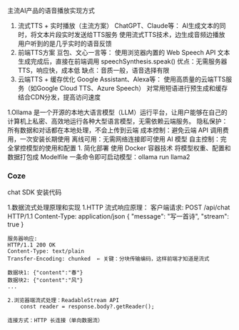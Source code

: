 主流AI产品的语音播放实现方式
1. 流式TTS + 实时播放（主流方案）
    ChatGPT、Claude等：
    AI生成文本的同时，将文本片段实时发送给TTS服务
    使用流式TTS技术，边生成音频边播放
    用户听到的是几乎实时的语音反馈
2. 前端TTS方案
    豆包、文心一言等：
    使用浏览器内置的 Web Speech API
    文本生成完成后，直接在前端调用 speechSynthesis.speak()
    优点：无需服务器TTS，响应快，成本低
    缺点：音质一般，语音选择有限
3. 云端TTS + 缓存优化
    Google Assistant、Alexa等：
    使用高质量的云端TTS服务（如Google Cloud TTS、Azure Speech）
    对常用短语进行预生成和缓存
    结合CDN分发，提高访问速度

1.Ollama 是一个开源的本地大语言模型（LLM）运行平台，让用户能够在自己的计算机上私密、高效地运行各种大型语言模型，无需依赖云端服务。
    隐私保护：所有数据和对话都在本地处理，不会上传到云端
    成本控制：避免云端 API 调用费用，一次安装长期使用
    离线可用：无需网络连接即可使用 AI 模型
    自主控制：完全掌控模型的使用和配置
    1. 简化部署
    使用 Docker 容器技术
    将模型权重、配置和数据打包成 Modelfile
    一条命令即可启动模型：ollama run llama2

### Coze
chat SDK 安装代码
<!-- SDK引入 -->
<!-- lf-cdn.coze.cn: Coze的CDN服务器
1.2.0-beta.10: SDK版本号（测试版本）
libs/cn/index.js: 中国区版本的SDK文件 -->
<script src="https://lf-cdn.coze.cn/obj/unpkg/flow-platform/chat-app-sdk/1.2.0-beta.10/libs/cn/index.js"></script>
<script>
  //创建一个Web聊天客户端实例
  new CozeWebSDK.WebChatClient({
    config: {
      bot_id: '7553978463314247690',
    },
    componentProps: {
      title: 'Coze',
    },
    auth: {
      type: 'token',
      token: 'pat_********',
      onRefreshToken: function () {
        return 'pat_********'
      }
    }
  });
</script>

1.数据流式处理原理和实现
    1.HTTP 流式响应原理：
    客户端请求:
    POST /api/chat HTTP/1.1
    Content-Type: application/json
    { "message": "写一首诗", "stream": true }

    服务器响应:
    HTTP/1.1 200 OK
    Content-Type: text/plain
    Transfer-Encoding: chunked  ← 关键：分块传输编码，这样前端才知道是流式

    数据块1: {"content":"春"}
    数据块2: {"content":"风"}  
    ...

    2.浏览器端流式处理：ReadableStream API
        const reader = response.body?.getReader();

    连接方式：HTTP 长连接（单向数据流）